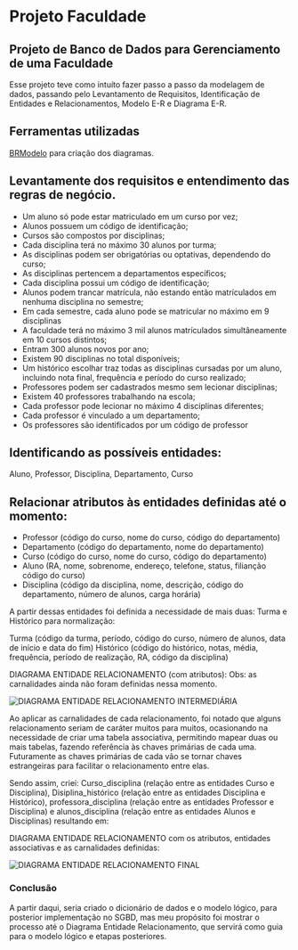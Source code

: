 # Projeto Faculdade

## Projeto de Banco de Dados para Gerenciamento de uma Faculdade

Esse projeto teve como intuíto fazer passo a passo da modelagem de dados, passando pelo Levantamento de Requisitos, Identificação de Entidades e Relacionamentos, Modelo E-R e Diagrama E-R.

## Ferramentas utilizadas

[BRModelo](https://www.brmodeloweb.com/lang/pt-br/index.html) para criação dos diagramas.

## Levantamente dos requisitos e entendimento das regras de negócio.

+ Um aluno só pode estar matriculado em um curso por vez;
+ Alunos possuem um código de identificação;
+ Cursos são compostos por disciplinas;
+ Cada disciplina terá no máximo 30 alunos por turma;
+ As disciplinas podem ser obrigatórias ou optativas, dependendo do curso;
+ As disciplinas pertencem a departamentos específicos;
+ Cada disciplina possui um código de identificação;
+ Alunos podem trancar matrícula, não estando então matrículados em nenhuma disciplina no semestre;
+ Em cada semestre, cada aluno pode se matricular no máximo em 9 disciplinas
+ A faculdade terá no máximo 3 mil alunos matrículados simultâneamente em 10 cursos distintos;
+ Entram 300 alunos novos por ano;
+ Existem 90 disciplinas no total disponíveis;
+ Um histórico escolhar traz todas as disciplinas cursadas por um aluno, incluindo nota final, frequência e período do curso realizado;
+ Professores podem ser cadastrados mesmo sem lecionar disciplinas;
+ Existem 40 professores trabalhando na escola;
+ Cada professor pode lecionar no máximo 4 disciplinas diferentes;
+ Cada professor é vinculado a um departamento;
+ Os professores são identificados por um código de professor

## Identificando as possíveis entidades:

Aluno, Professor, Disciplina, Departamento, Curso

## Relacionar atributos às entidades definidas até o momento: 

+ Professor (código do curso, nome do curso, código do departamento)
+ Departamento (código do departamento, nome do departamento)
+ Curso (código do curso, nome do curso, código do departamento)
+ Aluno (RA, nome, sobrenome, endereço, telefone, status, filianção código do curso)
+ Disciplina (código da disciplina, nome, descrição, código do departamento, número de alunos, carga horária)

A partir dessas entidades foi definida a necessidade de mais duas: Turma e Histórico para normalização:

Turma (código da turma, período, código do curso, número de alunos, data de início e data do fim)
Histórico (código do histórico, notas, média, frequência, período de realização, RA, código da disciplina)

DIAGRAMA ENTIDADE RELACIONAMENTO (com atributos):
Obs: as carnalidades ainda não foram definidas nessa momento.

![DIAGRAMA ENTIDADE RELACIONAMENTO INTERMEDIÁRIA](https://github.com/monyzeweber/SQL-Database-EER/assets/81835859/35e86c80-48e3-453d-9c7d-167359df2851)

Ao aplicar as carnalidades de cada relacionamento, foi notado que alguns relacionamento seriam de caráter muitos para muitos, ocasionando na necessidade de criar uma tabela associativa, permitindo mapear duas ou mais tabelas, fazendo referência às chaves primárias de cada uma. Futuramente as chaves primárias de cada vão se tornar chaves estrangeiras para facilitar o relacionamento entre elas. 

Sendo assim, criei: Curso_disciplina (relação entre as entidades Curso e Disciplina), Disiplina_histórico (relação entre as entidades Disciplina e Histórico), professora_disciplina (relação entre as entidades Professor e Disciplina) e alunos_disciplina (relação entre as entidades Alunos e Disciplinas) resultando em:

DIAGRAMA ENTIDADE RELACIONAMENTO com os atributos, entidades associativas e as carnalidades definidas: 

![DIAGRAMA ENTIDADE RELACIONAMENTO FINAL](https://github.com/monyzeweber/SQL-Database-EER/assets/81835859/2700c134-d126-4efc-bf30-790ab0420e8a)

### Conclusão

A partir daqui, seria criado o dicionário de dados e o modelo lógico, para posterior implementação no SGBD, mas meu propósito foi mostrar o processo até o Diagrama Entidade Relacionamento, que servirá como guia para o modelo lógico e etapas posteriores.
